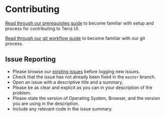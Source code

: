 # Contributing

[Read through our prerequisites guide](https://engineering.cerner.com/terra-ui/about/terra-ui/contributing/development-prerequisites) to become familiar with setup and process for contributing to Terra UI.

[Read through our git workflow guide](https://engineering.cerner.com/terra-ui/about/terra-ui/contributing/git-workflow) to become familiar with our git process.

## Issue Reporting

* Please browse our [existing issues](https://github.com/cerner/terra-ui/issues) before logging new issues.
* Check that the issue has not already been fixed in the `master` branch.
* Open an issue with a descriptive title and a summary.
* Please be as clear and explicit as you can in your description of the problem.
* Please state the version of Operating System, Browser, and the version you are using in the description.
* Include any relevant code in the issue summary.
